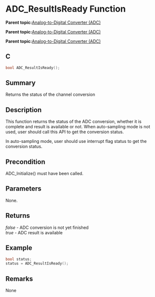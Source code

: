# ADC\_ResultIsReady Function

**Parent topic:**[Analog-to-Digital Converter \(ADC\)](GUID-9D7B3FCD-5210-4AA8-A362-8E034152EC06.md)

**Parent topic:**[Analog-to-Digital Converter \(ADC\)](GUID-D04BC1C2-6F78-4C18-9634-68DCCFB069F4.md)

**Parent topic:**[Analog-to-Digital Converter \(ADC\)](GUID-7A86AFB2-C2EF-44ED-B393-FE717EEC1C16.md)

## C

```c
bool ADC_ResultIsReady();
```

## Summary

Returns the status of the channel conversion

## Description

This function returns the status of the ADC conversion, whether it is complete and result is available or not. When auto-sampling mode is not used, user should call this API to get the conversion status.

In auto-sampling mode, user should use interrupt flag status to get the<br />conversion status.

## Precondition

ADC\_Initialize\(\) must have been called.

## Parameters

None.

## Returns

*false* - ADC conversion is not yet finished<br />*true* - ADC result is available

## Example

```c
bool status;
status = ADC_ResultIsReady();
```

## Remarks

None

